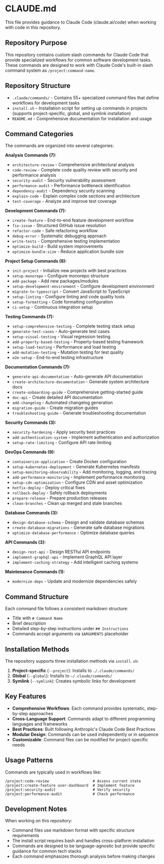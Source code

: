 # CLAUDE.md

This file provides guidance to Claude Code (claude.ai/code) when working with code in this repository.

## Repository Purpose

This repository contains custom slash commands for Claude Code that provide specialized workflows for common software development tasks. These commands are designed to work with Claude Code's built-in slash command system as `/project:command-name`.

## Repository Structure

- `.claude/commands/` - Contains 55+ specialized command files that define workflows for development tasks
- `install.sh` - Installation script for setting up commands in projects (supports project-specific, global, and symlink installation)
- `README.md` - Comprehensive documentation for installation and usage

## Command Categories

The commands are organized into several categories:

**Analysis Commands (7):**
- `architecture-review` - Comprehensive architectural analysis
- `code-review` - Complete code quality review with security and performance analysis  
- `security-audit` - Security vulnerability assessment
- `performance-audit` - Performance bottleneck identification
- `dependency-audit` - Dependency security scanning
- `explain-code` - Explain complex code sections and architecture
- `test-coverage` - Analyze and improve test coverage

**Development Commands (7):**
- `create-feature` - End-to-end feature development workflow
- `fix-issue` - Structured GitHub issue resolution
- `refactor-code` - Safe refactoring workflow
- `debug-error` - Systematic debugging approach
- `write-tests` - Comprehensive testing implementation
- `optimize-build` - Build system improvements
- `optimize-bundle-size` - Reduce application bundle size

**Project Setup Commands (8):**
- `init-project` - Initialize new projects with best practices
- `setup-monorepo` - Configure monorepo structure
- `add-package` - Add new packages/modules
- `setup-development-environment` - Configure development environment
- `migrate-to-typescript` - Convert JavaScript to TypeScript
- `setup-linting` - Configure linting and code quality tools
- `setup-formatting` - Code formatting configuration
- `ci-setup` - Continuous integration setup

**Testing Commands (7):**
- `setup-comprehensive-testing` - Complete testing stack setup
- `generate-test-cases` - Auto-generate test cases
- `setup-visual-testing` - Visual regression testing
- `add-property-based-testing` - Property-based testing framework
- `setup-load-testing` - Performance and load testing
- `add-mutation-testing` - Mutation testing for test quality
- `e2e-setup` - End-to-end testing infrastructure

**Documentation Commands (7):**
- `generate-api-documentation` - Auto-generate API documentation
- `create-architecture-documentation` - Generate system architecture docs
- `create-onboarding-guide` - Comprehensive getting-started guide
- `doc-api` - Create detailed API documentation
- `add-changelog` - Automated changelog generation
- `migration-guide` - Create migration guides
- `troubleshooting-guide` - Generate troubleshooting documentation

**Security Commands (3):**
- `security-hardening` - Apply security best practices
- `add-authentication-system` - Implement authentication and authorization
- `setup-rate-limiting` - Configure API rate limiting

**DevOps Commands (9):**
- `containerize-application` - Create Docker configuration
- `setup-kubernetes-deployment` - Generate Kubernetes manifests
- `setup-monitoring-observability` - Add monitoring, logging, and tracing
- `add-performance-monitoring` - Implement performance monitoring
- `setup-cdn-optimization` - Configure CDN and asset optimization
- `hotfix-deploy` - Deploy critical fixes
- `rollback-deploy` - Safely rollback deployments
- `prepare-release` - Prepare production releases
- `clean-branches` - Clean up merged and stale branches

**Database Commands (3):**
- `design-database-schema` - Design and validate database schemas
- `create-database-migrations` - Generate safe database migrations
- `optimize-database-performance` - Optimize database queries

**API Commands (3):**
- `design-rest-api` - Design RESTful API endpoints
- `implement-graphql-api` - Implement GraphQL API layer
- `implement-caching-strategy` - Add intelligent caching systems

**Maintenance Commands (1):**
- `modernize-deps` - Update and modernize dependencies safely

## Command Structure

Each command file follows a consistent markdown structure:
- Title with `# Command Name`
- Brief description
- Detailed step-by-step instructions under `## Instructions`
- Commands accept arguments via `$ARGUMENTS` placeholder

## Installation Methods

The repository supports three installation methods via `install.sh`:
1. **Project-specific** (`--project`): Installs to `./.claude/commands/`
2. **Global** (`--global`): Installs to `~/.claude/commands/`
3. **Symlink** (`--symlink`): Creates symbolic links for development

## Key Features

- **Comprehensive Workflows**: Each command provides systematic, step-by-step approaches
- **Cross-Language Support**: Commands adapt to different programming languages and frameworks
- **Best Practices**: Built following Anthropic's Claude Code Best Practices
- **Modular Design**: Commands can be used independently or in sequence
- **Customizable**: Command files can be modified for project-specific needs

## Usage Patterns

Commands are typically used in workflows like:
```
/project:code-review                    # Assess current state
/project:create-feature user-dashboard  # Implement feature
/project:security-audit                 # Verify security
/project:performance-audit              # Check performance
```

## Development Notes

When working on this repository:
- Command files use markdown format with specific structure requirements
- The install script requires bash and handles cross-platform installation
- Commands are designed to be language-agnostic but provide specific guidance for common tech stacks
- Each command emphasizes thorough analysis before making changes
